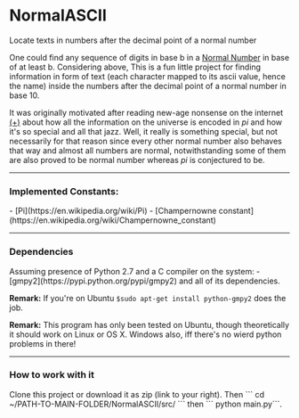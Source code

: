 # NormalASCII
Locate texts in numbers after the decimal point of a normal number

One could find any sequence of digits in base b in a [Normal Number](https://en.wikipedia.org/wiki/Normal_number) in base of at least b.
Considering above, This is a fun little project for finding information in form of text (each character mapped to its ascii value, hence the name) inside the numbers after the decimal point of a normal number in base 10.

It was originally motivated after reading new-age nonsense on the internet  [(+)](https://www.quora.com/Since-the-base-10-expansion-of-pi-is-infinite-and-nonrepeating-does-every-possible-sequence-of-digits-exist-somewhere-in-it) about how all the information on the universe is encoded in $pi$ and how it's so special and all that jazz. Well, it really is something special, but not necessarily for that reason since every other normal number also behaves that way and almost all numbers are normal, notwithstanding some of them are also proved to be normal number whereas $pi$ is conjectured to be.

---

<h3> Implemented Constants: </h3>
- [Pi](https://en.wikipedia.org/wiki/Pi)
- [Champernowne constant](https://en.wikipedia.org/wiki/Champernowne_constant)


---
<h3> Dependencies </h3>
Assuming presence of Python 2.7 and a C compiler on the system:
- [gmpy2](https://pypi.python.org/pypi/gmpy2) and all of its dependencies.

<b>Remark:</b> If you're on Ubuntu `$sudo apt-get install python-gmpy2` does the job. 

<b>Remark:</b> This program has only been tested on Ubuntu, though theoretically it should work on Linux or OS X. Windows also, iff there's no wierd python problems in there!

---
<h3> How to work with it </h3>
Clone this project or download it as zip (link to your right). Then ``` cd ~/PATH-TO-MAIN-FOLDER/NormalASCII/src/ ``` then ``` python main.py```.
